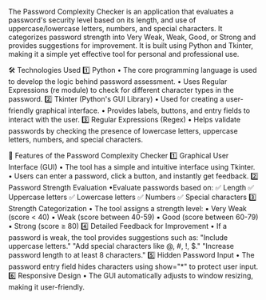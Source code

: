 The Password Complexity Checker is an application that evaluates a password's security level based on its length, and use of uppercase/lowercase letters, numbers, and special characters. It categorizes password strength into Very Weak, Weak, Good, or Strong and provides suggestions for improvement.
It is built using Python and Tkinter, making it a simple yet effective tool for personal and professional use.

🛠 Technologies Used
1️⃣ Python
• The core programming language is used to develop the logic behind password assessment.
• Uses Regular Expressions (re module) to check for different character types in the password.
2️⃣ Tkinter (Python's GUI Library)
• Used for creating a user-friendly graphical interface.
• Provides labels, buttons, and entry fields to interact with the user.
3️⃣ Regular Expressions (Regex)
• Helps validate passwords by checking the presence of lowercase letters, uppercase letters, numbers, and special characters.

🚀 Features of the Password Complexity Checker
1️⃣ Graphical User Interface (GUI)
• The tool has a simple and intuitive interface using Tkinter.
• Users can enter a password, click a button, and instantly get feedback.
2️⃣ Password Strength Evaluation
•Evaluate passwords based on:
✅ Length
✅ Uppercase letters
✅ Lowercase letters
✅ Numbers
✅ Special characters
3️⃣ Strength Categorization
• The tool assigns a strength level:
▪️ Very Weak (score < 40)
▪️ Weak (score between 40-59)
▪️ Good (score between 60-79)
▪️ Strong (score ≥ 80)
4️⃣ Detailed Feedback for Improvement
• If a password is weak, the tool provides suggestions such as:
"Include uppercase letters."
"Add special characters like @, #, !, $."
"Increase password length to at least 8 characters."
5️⃣ Hidden Password Input
• The password entry field hides characters using show="*" to protect user input.
6️⃣ Responsive Design
• The GUI automatically adjusts to window resizing, making it user-friendly.

